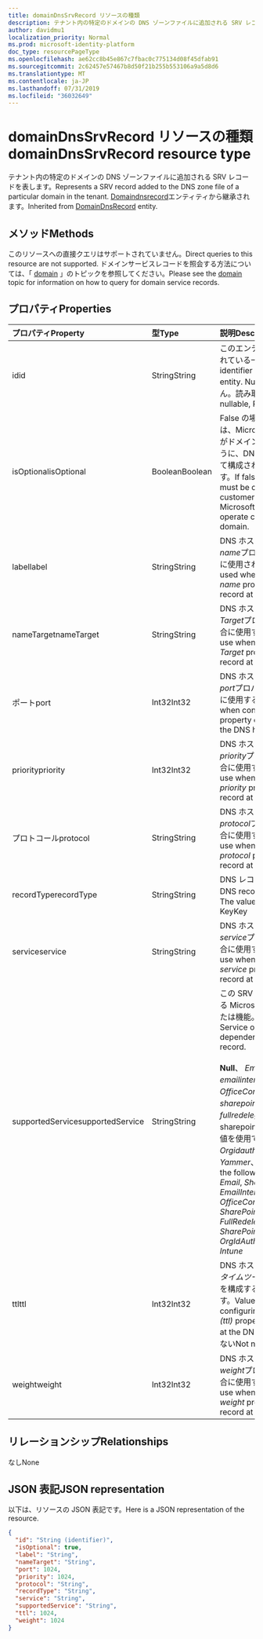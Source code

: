 ```yaml
---
title: domainDnsSrvRecord リソースの種類
description: テナント内の特定のドメインの DNS ゾーンファイルに追加される SRV レコードを表します。 DomainDnsRecord エンティティから継承されます。
author: davidmu1
localization_priority: Normal
ms.prod: microsoft-identity-platform
doc_type: resourcePageType
ms.openlocfilehash: ae62cc8b45e867c7fbac0c775134d08f45dfab91
ms.sourcegitcommit: 2c62457e57467b8d50f21b255b553106a9a5d8d6
ms.translationtype: MT
ms.contentlocale: ja-JP
ms.lasthandoff: 07/31/2019
ms.locfileid: "36032649"
---
```

# <a name="domaindnssrvrecord-resource-type"></a><span data-ttu-id="67327-104">domainDnsSrvRecord リソースの種類</span><span class="sxs-lookup"><span data-stu-id="67327-104">domainDnsSrvRecord resource type</span></span>

<span data-ttu-id="67327-105">テナント内の特定のドメインの DNS ゾーンファイルに追加される SRV レコードを表します。</span><span class="sxs-lookup"><span data-stu-id="67327-105">Represents a SRV record added to the DNS zone file of a particular domain in the tenant.</span></span> <span data-ttu-id="67327-106">[Domaindnsrecord](domaindnsrecord.md)エンティティから継承されます。</span><span class="sxs-lookup"><span data-stu-id="67327-106">Inherited from [DomainDnsRecord](domaindnsrecord.md) entity.</span></span>

## <a name="methods"></a><span data-ttu-id="67327-107">メソッド</span><span class="sxs-lookup"><span data-stu-id="67327-107">Methods</span></span>
<span data-ttu-id="67327-108">このリソースへの直接クエリはサポートされていません。</span><span class="sxs-lookup"><span data-stu-id="67327-108">Direct queries to this resource are not supported.</span></span> <span data-ttu-id="67327-109">ドメインサービスレコードを照会する方法については、「 [domain](domain.md) 」のトピックを参照してください。</span><span class="sxs-lookup"><span data-stu-id="67327-109">Please see the [domain](domain.md) topic for information on how to query for domain service records.</span></span>

## <a name="properties"></a><span data-ttu-id="67327-110">プロパティ</span><span class="sxs-lookup"><span data-stu-id="67327-110">Properties</span></span>
| <span data-ttu-id="67327-111">プロパティ</span><span class="sxs-lookup"><span data-stu-id="67327-111">Property</span></span>     | <span data-ttu-id="67327-112">型</span><span class="sxs-lookup"><span data-stu-id="67327-112">Type</span></span>   |<span data-ttu-id="67327-113">説明</span><span class="sxs-lookup"><span data-stu-id="67327-113">Description</span></span>|
|:---------------|:--------|:----------|
|<span data-ttu-id="67327-114">id</span><span class="sxs-lookup"><span data-stu-id="67327-114">id</span></span>|<span data-ttu-id="67327-115">String</span><span class="sxs-lookup"><span data-stu-id="67327-115">String</span></span>| <span data-ttu-id="67327-116">このエンティティに割り当てられている一意の識別子。</span><span class="sxs-lookup"><span data-stu-id="67327-116">Unique identifier assigned to this entity.</span></span> <span data-ttu-id="67327-117">Null 許容ではありません。読み取り専用です。</span><span class="sxs-lookup"><span data-stu-id="67327-117">Not nullable, Read-only.</span></span>|
|<span data-ttu-id="67327-118">isOptional</span><span class="sxs-lookup"><span data-stu-id="67327-118">isOptional</span></span>|<span data-ttu-id="67327-119">Boolean</span><span class="sxs-lookup"><span data-stu-id="67327-119">Boolean</span></span>| <span data-ttu-id="67327-120">False の場合、SRV レコードは、Microsoft Online Services がドメインで正常に動作するように、DNS ホストで顧客によって構成されている必要があります。</span><span class="sxs-lookup"><span data-stu-id="67327-120">If false, the SRV record must be configured by the customer at the DNS host for Microsoft Online Services to operate correctly with the domain.</span></span> |
|<span data-ttu-id="67327-121">label</span><span class="sxs-lookup"><span data-stu-id="67327-121">label</span></span>|<span data-ttu-id="67327-122">String</span><span class="sxs-lookup"><span data-stu-id="67327-122">String</span></span>| <span data-ttu-id="67327-123">DNS ホストで SRV レコードの*name*プロパティを構成する場合に使用される値です。</span><span class="sxs-lookup"><span data-stu-id="67327-123">Value used when configuring the *name* property of the SRV record at the DNS host.</span></span> |
|<span data-ttu-id="67327-124">nameTarget</span><span class="sxs-lookup"><span data-stu-id="67327-124">nameTarget</span></span>|<span data-ttu-id="67327-125">String</span><span class="sxs-lookup"><span data-stu-id="67327-125">String</span></span>| <span data-ttu-id="67327-126">DNS ホストで SRV レコードの*Target*プロパティを構成する場合に使用する値です。</span><span class="sxs-lookup"><span data-stu-id="67327-126">Value to use when configuring the *Target* property of the SRV record at the DNS host.</span></span> |
|<span data-ttu-id="67327-127">ポート</span><span class="sxs-lookup"><span data-stu-id="67327-127">port</span></span>|<span data-ttu-id="67327-128">Int32</span><span class="sxs-lookup"><span data-stu-id="67327-128">Int32</span></span>| <span data-ttu-id="67327-129">DNS ホストで SRV レコードの*port*プロパティを構成する場合に使用する値です。</span><span class="sxs-lookup"><span data-stu-id="67327-129">Value to use when configuring the *port* property of the SRV record at the DNS host.</span></span> |
|<span data-ttu-id="67327-130">priority</span><span class="sxs-lookup"><span data-stu-id="67327-130">priority</span></span>|<span data-ttu-id="67327-131">Int32</span><span class="sxs-lookup"><span data-stu-id="67327-131">Int32</span></span>| <span data-ttu-id="67327-132">DNS ホストで SRV レコードの*priority*プロパティを構成する場合に使用する値です。</span><span class="sxs-lookup"><span data-stu-id="67327-132">Value to use when configuring the *priority* property of the SRV record at the DNS host.</span></span> |
|<span data-ttu-id="67327-133">プロトコール</span><span class="sxs-lookup"><span data-stu-id="67327-133">protocol</span></span>|<span data-ttu-id="67327-134">String</span><span class="sxs-lookup"><span data-stu-id="67327-134">String</span></span>| <span data-ttu-id="67327-135">DNS ホストで SRV レコードの*protocol*プロパティを構成する場合に使用する値です。</span><span class="sxs-lookup"><span data-stu-id="67327-135">Value to use when configuring the *protocol* property of the SRV record at the DNS host.</span></span> |
|<span data-ttu-id="67327-136">recordType</span><span class="sxs-lookup"><span data-stu-id="67327-136">recordType</span></span>|<span data-ttu-id="67327-137">String</span><span class="sxs-lookup"><span data-stu-id="67327-137">String</span></span>|  <span data-ttu-id="67327-138">DNS レコードの種類。</span><span class="sxs-lookup"><span data-stu-id="67327-138">Type of DNS record.</span></span> <span data-ttu-id="67327-139">値は常に*Srv*です。</span><span class="sxs-lookup"><span data-stu-id="67327-139">The value is always *Srv*.</span></span> <span data-ttu-id="67327-140">Key</span><span class="sxs-lookup"><span data-stu-id="67327-140">Key</span></span> |
|<span data-ttu-id="67327-141">service</span><span class="sxs-lookup"><span data-stu-id="67327-141">service</span></span>|<span data-ttu-id="67327-142">String</span><span class="sxs-lookup"><span data-stu-id="67327-142">String</span></span>| <span data-ttu-id="67327-143">DNS ホストで SRV レコードの*service*プロパティを構成する場合に使用する値です。</span><span class="sxs-lookup"><span data-stu-id="67327-143">Value to use when configuring the *service* property of the SRV record at the DNS host.</span></span> |
|<span data-ttu-id="67327-144">supportedService</span><span class="sxs-lookup"><span data-stu-id="67327-144">supportedService</span></span>|<span data-ttu-id="67327-145">String</span><span class="sxs-lookup"><span data-stu-id="67327-145">String</span></span>| <span data-ttu-id="67327-146">この SRV レコードに依存している Microsoft Online サービスまたは機能。</span><span class="sxs-lookup"><span data-stu-id="67327-146">Microsoft Online Service or feature that has a dependency on this SRV record.</span></span></br></br><span data-ttu-id="67327-147">**Null**、 *Email*、 *Sharepoint*、 *emailinternalrelayonly*、 *OfficeCommunicationsOnline*、 *sharepointdefaultdomain*、 *fullredelegation*、sharepointpublic のいずれかの値を使用できます。 \*\*、 *Orgidauthentication*、 *Yammer*、 *Intune*</span><span class="sxs-lookup"><span data-stu-id="67327-147">Can be one of the following values: **null**, *Email*, *Sharepoint*, *EmailInternalRelayOnly*, *OfficeCommunicationsOnline*, *SharePointDefaultDomain*, *FullRedelegation*, *SharePointPublic*, *OrgIdAuthentication*, *Yammer*, *Intune*</span></span> |
|<span data-ttu-id="67327-148">ttl</span><span class="sxs-lookup"><span data-stu-id="67327-148">ttl</span></span>|<span data-ttu-id="67327-149">Int32</span><span class="sxs-lookup"><span data-stu-id="67327-149">Int32</span></span>| <span data-ttu-id="67327-150">DNS ホストで SRV レコードの*タイムツーリブ (ttl)* プロパティを構成する場合に使用する値です。</span><span class="sxs-lookup"><span data-stu-id="67327-150">Value to use when configuring the *time-to-live (ttl)* property of the SRV record at the DNS host.</span></span> <span data-ttu-id="67327-151">Null 許容ではない</span><span class="sxs-lookup"><span data-stu-id="67327-151">Not nullable</span></span> |
|<span data-ttu-id="67327-152">weight</span><span class="sxs-lookup"><span data-stu-id="67327-152">weight</span></span>|<span data-ttu-id="67327-153">Int32</span><span class="sxs-lookup"><span data-stu-id="67327-153">Int32</span></span>| <span data-ttu-id="67327-154">DNS ホストで SRV レコードの*weight*プロパティを構成する場合に使用する値です。</span><span class="sxs-lookup"><span data-stu-id="67327-154">Value to use when configuring the *weight* property of the SRV record at the DNS host.</span></span> |

## <a name="relationships"></a><span data-ttu-id="67327-155">リレーションシップ</span><span class="sxs-lookup"><span data-stu-id="67327-155">Relationships</span></span>
<span data-ttu-id="67327-156">なし</span><span class="sxs-lookup"><span data-stu-id="67327-156">None</span></span>


## <a name="json-representation"></a><span data-ttu-id="67327-157">JSON 表記</span><span class="sxs-lookup"><span data-stu-id="67327-157">JSON representation</span></span>
<span data-ttu-id="67327-158">以下は、リソースの JSON 表記です。</span><span class="sxs-lookup"><span data-stu-id="67327-158">Here is a JSON representation of the resource.</span></span>

<!-- {
  "blockType": "resource",
  "baseType": "microsoft.graph.domainDnsRecord",
  "optionalProperties": [

  ],
  "@odata.type": "microsoft.graph.domainDnsSrvRecord"
}-->

```json
{
  "id": "String (identifier)",
  "isOptional": true,
  "label": "String",
  "nameTarget": "String",
  "port": 1024,
  "priority": 1024,
  "protocol": "String",
  "recordType": "String",
  "service": "String",
  "supportedService": "String",
  "ttl": 1024,
  "weight": 1024
}

```

<!-- uuid: 8fcb5dbc-d5aa-4681-8e31-b001d5168d79
2015-10-25 14:57:30 UTC -->
<!-- {
  "type": "#page.annotation",
  "description": "domainDnsSrvRecord resource",
  "keywords": "",
  "section": "documentation",
  "tocPath": ""
}-->
